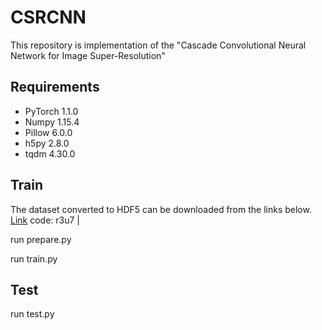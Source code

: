 # CSRCNN
This repository is implementation of the "Cascade Convolutional Neural Network for Image Super-Resolution"

## Requirements

- PyTorch 1.1.0
- Numpy 1.15.4
- Pillow 6.0.0
- h5py 2.8.0
- tqdm 4.30.0

## Train
The  dataset converted to HDF5 can be downloaded from the links below.
[Link](https://pan.baidu.com/s/1WfyVfTki3UNZlNDJv_nUfw) code: r3u7 |

run prepare.py

run train.py

## Test
run test.py
